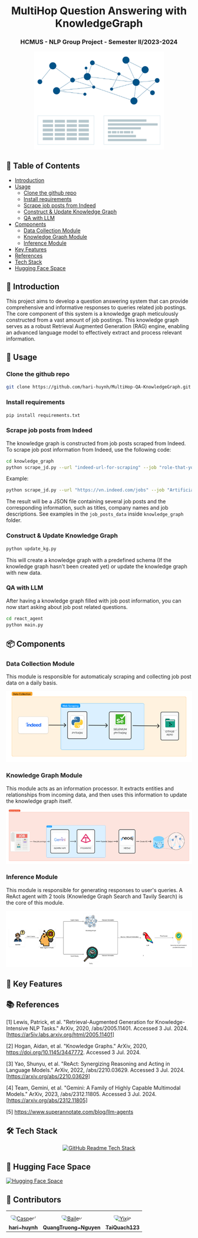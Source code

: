 <h1 align="center"><b>MultiHop Question Answering with KnowledgeGraph</b></h1>

<h3 align="center"><b>HCMUS - NLP Group Project - Semester II/2023-2024</b></h3>

<p align="center"> 
  <img src="images/knowledge-graph-animation.gif" alt="Sample signal" width="70%" height="10%">
</p>

## :book: **Table of Contents**
- [Introduction](#pencil-introduction)
- [Usage](#fork_and_knife-usage)
    - [Clone the github repo](#clone-the-github-repo)
    - [Install requirements](#install-requirements)
    - [Scrape job posts from Indeed](#scrape-job-posts-from-indeed)
    - [Construct & Update Knowledge Graph](#construct--update-knowledge-graph)
    - [QA with LLM](#qa-with-llm)
- [Components](#package-components)
    - [Data Collection Module](#data-collection-module)
    - [Knowledge Graph Module](#knowledge-graph-module)
    - [Inference Module](#inference-module)
- [Key Features](#key-key-features)
- [References](#books-references)
- [Tech Stack](#hammer_and_wrench-tech-stack)
- [Hugging Face Space](#hugs-hugging-face-space)

## :pencil: Introduction 
This project aims to develop a question answering system that can provide comprehensive and informative responses to queries related job postings. The core component of this system is a knowledge graph meticulously constructed from a vast amount of job postings. This knowledge graph serves as a robust Retrieval Augmented Generation (RAG) engine, enabling an advanced language model to effectively extract and process relevant information.


## :fork_and_knife: Usage
###  Clone the github repo
```bash
git clone https://github.com/hari-huynh/MultiHop-QA-KnowledgeGraph.git
```

###  Install requirements
```bash
pip install requirements.txt
```
### Scrape job posts from Indeed
The knowledge graph is constructed from job posts scraped from Indeed. To scrape job post information from Indeed, use the following code:
```bash
cd knowledge_graph
python scrape_jd.py --url "indeed-url-for-scraping" --job "role-that-you-want-to-scrape" --loc "the-location"
```

Example:
```bash
python scrape_jd.py --url "https://vn.indeed.com/jobs" --job "Artificial Intelligence" --loc "Thành phố Hồ Chí Minh"
```
The result will be a JSON file containing several job posts and the corresponding information, such as titles, company names and job descriptions. See examples in the ```job_posts_data``` inside ```knowledge_graph``` folder.

### Construct & Update Knowledge Graph
```bash
python update_kg.py
```
This will create a knowledge graph with a predefined schema (If the knowledge graph hasn't been created yet) or update the knowledge graph with new data.


### QA with LLM
After having a knowledge graph filled with job post information, you can now start asking about job post related questions.
```bash
cd react_agent
python main.py
```

## :package: Components
### Data Collection Module
This module is responsible for automaticaly scraping and collecting job post data on a daily basis.

![Data Collection Module](images/data_collection_module.png?raw=True)
### Knowledge Graph Module
This module acts as an information processor. It extracts entities and relationships from incoming data, and then uses this information to update the knowledge graph itself.

![Knowledge Graph Module](images/knowledge_graph_module.png?raw=True)
### Inference Module
This module is responsible for generating responses to user's queries. A ReAct agent with 2 tools (Knowledge Graph Search and Tavily Search) is the core of this module.

![Inference Module](images/inference_module.png?raw=True)



## :key: **Key Features**

## :books: **References**
[1] Lewis, Patrick, et al. "Retrieval-Augmented Generation for Knowledge-Intensive NLP Tasks." ArXiv, 2020,  /abs/2005.11401. Accessed 3 Jul. 2024. [https://ar5iv.labs.arxiv.org/html/2005.11401]

[2] Hogan, Aidan, et al. "Knowledge Graphs." ArXiv, 2020,  https://doi.org/10.1145/3447772. Accessed 3 Jul. 2024.

[3] Yao, Shunyu, et al. "ReAct: Synergizing Reasoning and Acting in Language Models." ArXiv, 2022,  /abs/2210.03629. Accessed 3 Jul. 2024. [https://arxiv.org/abs/2210.03629]

[4] Team, Gemini, et al. "Gemini: A Family of Highly Capable Multimodal Models." ArXiv, 2023,  /abs/2312.11805. Accessed 3 Jul. 2024. [https://arxiv.org/abs/2312.11805]

[5] https://www.superannotate.com/blog/llm-agents

## :hammer_and_wrench:  **Tech Stack**
<div align="center">
  <a href="https://github-readme-tech-stack.vercel.app">
<img src="https://tinyurl.com/ranewr2c" alt="GitHub Readme Tech Stack" />
  </a>
</div>

## :hugs: Hugging Face Space
[![Hugging Face Space](https://img.shields.io/badge/Hugging%20Face-Space-yellow)](https://huggingface.co/spaces/haihuynh/Job-KnowledgeGraph-QA)



## :handshake:  **Contributors**
<table>
<tr>
    <td align="center" style="word-wrap: break-word; width: 150.0; height: 150.0">
        <a href=https://github.com/hari-huynh>
            <img src=https://avatars.githubusercontent.com/u/142809008?v=4 width="100;"  style="border-radius:50%;align-items:center;justify-content:center;overflow:hidden;padding-top:10px" alt=Casper/>
            <br />
            <sub style="font-size:14px"><b>hari-huynh</b></sub>
        </a>
    </td>
      <td align="center" style="word-wrap: break-word; width: 150.0; height: 150.0">
        <a href=https://github.com/QuangTruong-Nguyen>
            <img src=https://avatars.githubusercontent.com/u/139192880?v=4 width="100;"  style="border-radius:50%;align-items:center;justify-content:center;overflow:hidden;padding-top:10px" alt=Bailey Harrington/>
            <br />
            <sub style="font-size:14px"><b>QuangTruong-Nguyen</b></sub>
        </a>
    </td>
      <td align="center" style="word-wrap: break-word; width: 150.0; height: 150.0">
        <a href=https://github.com/TaiQuach123>
            <img src=https://avatars.githubusercontent.com/u/92372685?v=4 width="100;"  style="border-radius:50%;align-items:center;justify-content:center;overflow:hidden;padding-top:10px" alt=Yixin Shen/>
            <br />
            <sub style="font-size:14px"><b>TaiQuach123</b></sub>
        </a>
    </td>
</tr>
</table>
